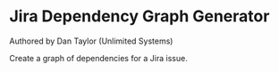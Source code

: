 # Jira Dependency Graph Generator

Authored by Dan Taylor (Unlimited Systems)

Create a graph of dependencies for a Jira issue.

